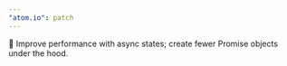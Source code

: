 ```yaml
---
"atom.io": patch
---
```


🚀 Improve performance with async states; create fewer Promise objects under the hood.

